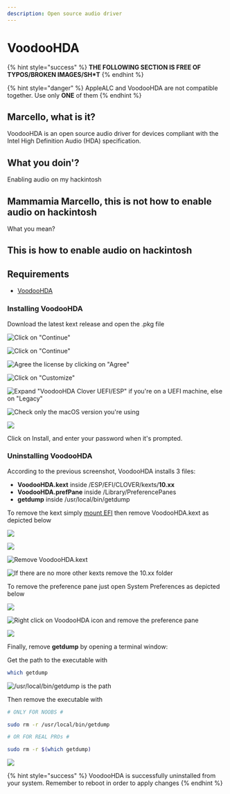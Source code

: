 ```yaml
---
description: Open source audio driver
---
```


# VoodooHDA

{% hint style="success" %}
**THE FOLLOWING SECTION IS FREE OF TYPOS/BROKEN IMAGES/SH\*T**
{% endhint %}

{% hint style="danger" %}
AppleALC and VoodooHDA are not compatible together. Use only **ONE** of them
{% endhint %}

## Marcello, what is it?

VoodooHDA is an open source audio driver for devices compliant with the Intel High Definition Audio \(HDA\) specification.

## What you doin'?

Enabling audio on my hackintosh

## Mammamia Marcello, this is not how to enable audio on hackintosh

What you mean?

## This is how to enable audio on hackintosh

## Requirements

* [VoodooHDA](https://github.com/chris1111/VoodooHDA-2.9.2-Clover-V15/releases)

### Installing VoodooHDA

Download the latest kext release and open the .pkg file

![Click on &quot;Continue&quot;](../.gitbook/assets/image%20%28122%29.png)

![Click on &quot;Continue&quot;](../.gitbook/assets/image%20%28108%29.png)

![Agree the license by clicking on &quot;Agree&quot;](../.gitbook/assets/image%20%2820%29.png)

![Click on &quot;Customize&quot;](../.gitbook/assets/image%20%2821%29.png)

![Expand &quot;VoodooHDA Clover UEFI/ESP&quot; if you&apos;re on a UEFI machine, else on &quot;Legacy&quot;](../.gitbook/assets/image%20%2855%29.png)

![Check only the macOS version you&apos;re using ](../.gitbook/assets/image%20%2870%29.png)

![](../.gitbook/assets/image%20%2825%29.png)

Click on Install, and enter your password when it's prompted.



### Uninstalling VoodooHDA

According to the previous screenshot, VoodooHDA installs 3 files:

* **VoodooHDA.kext** inside /ESP/EFI/CLOVER/kexts/**10.xx**
* **VoodooHDA.prefPane** inside /Library/PreferencePanes
* **getdump** inside /usr/local/bin/getdump

To remove the kext simply [mount EFI](../bootloaders/mount-efi.md) then remove VoodooHDA.kext as depicted below

![](../.gitbook/assets/image%20%2869%29.png)

![](../.gitbook/assets/image%20%2816%29.png)

![Remove VoodooHDA.kext](../.gitbook/assets/image%20%2839%29.png)

![If there are no more other kexts remove the 10.xx folder ](../.gitbook/assets/image%20%2830%29.png)

To remove the preference pane just open System Preferences as depicted below

![](../.gitbook/assets/image%20%2829%29.png)

![Right click on VoodooHDA icon and remove the preference pane](../.gitbook/assets/image%20%28139%29.png)

![](../.gitbook/assets/image%20%2866%29.png)

Finally, remove **getdump** by opening a terminal window:

Get the path to the executable with

```bash
which getdump
```

![/usr/local/bin/getdump is the path](../.gitbook/assets/image%20%286%29.png)

Then remove the executable with

```bash
# ONLY FOR NOOBS #

sudo rm -r /usr/local/bin/getdump

# OR FOR REAL PROs #

sudo rm -r $(which getdump)
```

![](../.gitbook/assets/image%20%28138%29.png)

{% hint style="success" %}
VoodooHDA is successfully uninstalled from your system. Remember to reboot in order to apply changes
{% endhint %}











### 









